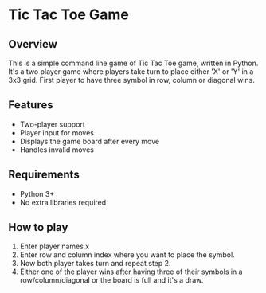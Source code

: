 # Tic Tac Toe Game

## Overview
This is a simple command line game of Tic Tac Toe game, written in Python. It's a two player game where players take turn to place either 'X' or 'Y' in a 3x3 grid. First player to have three symbol in row, column or diagonal wins.

## Features
- Two-player support
- Player input for moves
- Displays the game board after every move
- Handles invalid moves

## Requirements
- Python 3+
- No extra libraries required

## How to play
1. Enter player names.x
2. Enter row and column index where you want to place the symbol.
3. Now both player takes turn and repeat step 2.
4. Either one of the player wins after having three of their symbols in a row/column/diagonal or the board is full and it's a draw.
